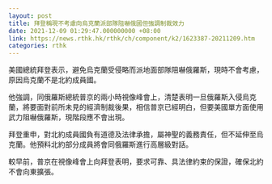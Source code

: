 ```yaml
---
layout: post
title: 拜登稱現不考慮向烏克蘭派部隊阻嚇俄國但強調制裁效力
date: 2021-12-09 01:29:47.000000000 +08:00
link: https://news.rthk.hk/rthk/ch/component/k2/1623387-20211209.htm
categories: rthk
---
```


美國總統拜登表示，避免烏克蘭受侵略而派地面部隊阻嚇俄羅斯，現時不會考慮，原因烏克蘭不是北約成員國。

他強調，同俄羅斯總統普京的兩小時視像峰會上，清楚表明一旦俄羅斯入侵烏克蘭，將要面對前所未見的經濟制裁後果，相信普京已經明白，但要美國單方面使用武力阻嚇俄羅斯，現階段應不會出現。

拜登重申，對北約成員國負有道德及法律承擔，屬神聖的義務責任，但不延伸至烏克蘭。他預料北約部分成員將會同俄羅斯進行高層級對話。

較早前，普京在視像峰會上向拜登表明，要求可靠、具法律約束的保證，確保北約不會向東擴張。
